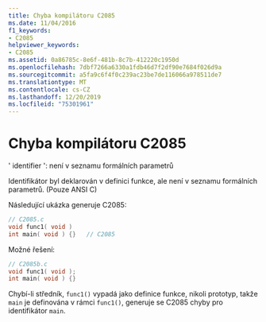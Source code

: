 ```yaml
---
title: Chyba kompilátoru C2085
ms.date: 11/04/2016
f1_keywords:
- C2085
helpviewer_keywords:
- C2085
ms.assetid: 0a86785c-8e6f-481b-8c7b-412220c1950d
ms.openlocfilehash: 7dbf7266a6330a1fdb46d7f2df90e7684f026d9a
ms.sourcegitcommit: a5fa9c6f4f0c239ac23be7de116066a978511de7
ms.translationtype: MT
ms.contentlocale: cs-CZ
ms.lasthandoff: 12/20/2019
ms.locfileid: "75301961"
---
```

# <a name="compiler-error-c2085"></a>Chyba kompilátoru C2085

' identifier ': není v seznamu formálních parametrů

Identifikátor byl deklarován v definici funkce, ale není v seznamu formálních parametrů. (Pouze ANSI C)

Následující ukázka generuje C2085:

```c
// C2085.c
void func1( void )
int main( void ) {}   // C2085
```

Možné řešení:

```c
// C2085b.c
void func1( void );
int main( void ) {}
```

Chybí-li středník, `func1()` vypadá jako definice funkce, nikoli prototyp, takže `main` je definována v rámci `func1()`, generuje se C2085 chyby pro identifikátor `main`.
